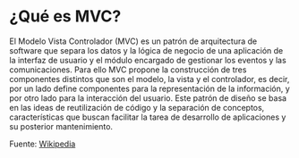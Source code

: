 # ¿Qué es MVC?

El Modelo Vista Controlador (MVC) es un patrón de arquitectura de software que separa los datos y la lógica de negocio de una aplicación de la interfaz de usuario y el módulo encargado de gestionar los eventos y las comunicaciones. Para ello MVC propone la construcción de tres componentes distintos que son el modelo, la vista y el controlador, es decir, por un lado define componentes para la representación de la información, y por otro lado para la interacción del usuario. Este patrón de diseño se basa en las ideas de reutilización de código y la separación de conceptos, características que buscan facilitar la tarea de desarrollo de aplicaciones y su posterior mantenimiento.

Fuente: [Wikipedia](http://es.wikipedia.org/wiki/Modelo_Vista_Controlador)
